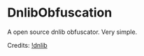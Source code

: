 # DnlibObfuscation
A open source dnlib obfuscator. Very simple.

Credits: [!dnlib](https://github.com/0xd4d/dnlib)
